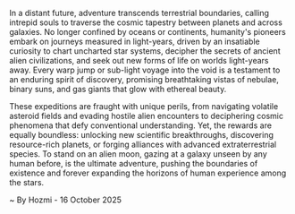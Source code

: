 
In a distant future, adventure transcends terrestrial boundaries, calling intrepid souls to traverse the cosmic tapestry between planets and across galaxies. No longer confined by oceans or continents, humanity's pioneers embark on journeys measured in light-years, driven by an insatiable curiosity to chart uncharted star systems, decipher the secrets of ancient alien civilizations, and seek out new forms of life on worlds light-years away. Every warp jump or sub-light voyage into the void is a testament to an enduring spirit of discovery, promising breathtaking vistas of nebulae, binary suns, and gas giants that glow with ethereal beauty.

These expeditions are fraught with unique perils, from navigating volatile asteroid fields and evading hostile alien encounters to deciphering cosmic phenomena that defy conventional understanding. Yet, the rewards are equally boundless: unlocking new scientific breakthroughs, discovering resource-rich planets, or forging alliances with advanced extraterrestrial species. To stand on an alien moon, gazing at a galaxy unseen by any human before, is the ultimate adventure, pushing the boundaries of existence and forever expanding the horizons of human experience among the stars.

~ By Hozmi - 16 October 2025

